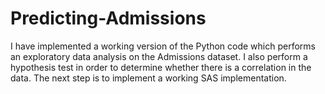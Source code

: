 # Predicting-Admissions

I have implemented a working version of the Python code which performs an exploratory data analysis on the Admissions dataset. I also perform a hypothesis test in order to determine whether there is a correlation in the data. The next step is to implement a working SAS implementation.

